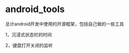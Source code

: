 # android_tools

总计android开发中使用的开源框架，包括自己做的一些工具

1，沉浸式状态栏的时间

2，键盘打开关闭的监听






























